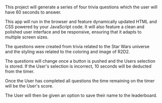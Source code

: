 This project will generate a series of four trivia questions which the user will have 60 seconds to answer.  

This app will run in the browser and feature dynamically updated HTML and CSS powered by your JavaScript code. It will also feature a clean and polished user interface and be responsive, ensuring that it adapts to multiple screen sizes.

The questions were created from trivia related to the Star Wars universe and the styling was related to the coloring and image of R2D2.  

The questions will change once a button is pushed and the Users selection is stored.  If the User's selection is incorrect, 10 seconds will be deducted from the timer.  

Once the User has completed all questions the time remaining on the timer will be the User's score.  

The User will then be given an option to save their name to the leaderboard.




